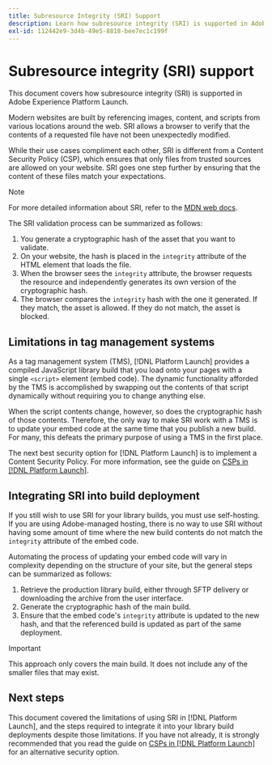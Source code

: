 ```yaml
---
title: Subresource Integrity (SRI) Support
description: Learn how subresource integrity (SRI) is supported in Adobe Experience Platform Launch
exl-id: 112442e9-3d4b-49e5-8818-bee7ec1c199f
---
```

# Subresource integrity (SRI) support

This document covers how subresource integrity (SRI) is supported in Adobe Experience Platform Launch.

Modern websites are built by referencing images, content, and scripts from various locations around the web. SRI allows a browser to verify that the contents of a requested file have not been unexpectedly modified.

While their use cases compliment each other, SRI is different from a Content Security Policy (CSP), which ensures that only files from trusted sources are allowed on your website. SRI goes one step further by ensuring that the content of these files match your expectations.

>[!NOTE]
>
>For more detailed information about SRI, refer to the [MDN web docs](https://developer.mozilla.org/en-US/docs/Web/Security/Subresource_Integrity).

The SRI validation process can be summarized as follows:

1. You generate a cryptographic hash of the asset that you want to validate.
1. On your website, the hash is placed in the `integrity` attribute of the HTML element that loads the file.
1. When the browser sees the `integrity` attribute, the browser requests the resource and independently generates its own version of the cryptographic hash.
1. The browser compares the `integrity` hash with the one it generated. If they match, the asset is allowed. If they do not match, the asset is blocked.

## Limitations in tag management systems

As a tag management system (TMS), [!DNL Platform Launch] provides a compiled JavaScript library build that you load onto your pages with a single `<script>` element (embed code). The dynamic functionality afforded by the TMS is accomplished by swapping out the contents of that script dynamically without requiring you to change anything else.

When the script contents change, however, so does the cryptographic hash of those contents. Therefore, the only way to make SRI work with a TMS is to update your embed code at the same time that you publish a new build. For many, this defeats the primary purpose of using a TMS in the first place.

The next best security option for [!DNL Platform Launch] is to implement a Content Security Policy. For more information, see the guide on [CSPs in [!DNL Platform Launch]](./content-security-policy-csp.md).

## Integrating SRI into build deployment

If you still wish to use SRI for your library builds, you must use self-hosting. If you are using Adobe-managed hosting, there is no way to use SRI without having some amount of time where the new build contents do not match the `integrity` attribute of the embed code.

Automating the process of updating your embed code will vary in complexity depending on the structure of your site, but the general steps can be summarized as follows:

1. Retrieve the production library build, either through SFTP delivery or downloading the archive from the user interface.
1. Generate the cryptographic hash of the main build.
1. Ensure that the embed code's `integrity` attribute is updated to the new hash, and that the referenced build is updated as part of the same deployment.

>[!IMPORTANT]
>
>This approach only covers the main build. It does not include any of the smaller files that may exist.

## Next steps

This document covered the limitations of using SRI in [!DNL Platform Launch], and the steps required to integrate it into your library build deployments despite those limitations. If you have not already, it is strongly recommended that you read the guide on [CSPs in [!DNL Platform Launch]](./content-security-policy-csp.md) for an alternative security option.
